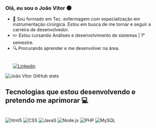 ### Olá, eu sou o João Vitor 🌑
- 🧠 Sou formado em Tec. enfermagem com especialização em instrumentação cirúrgica. Estou em busca de me tornar e seguir a carreira de desenvolvedor.
- ✏️ Estou cursando Análises e desenvolvimento de sistemas | 1° semestre.
- 🔍 Procurando aprender e me desenvolver na área.<br><br><br>
[![Linkedin](https://img.shields.io/badge/LinkedIn-0077B5?style=for-the-badge&logo=linkedin&logoColor=white)](https://www.linkedin.com/in/jo%C3%A3o-vitor-bastos-borges-b1b383257/)

![João Vitor GitHub stats](https://github-readme-stats.vercel.app/api?username=jvbrs&show_icons=true&theme=radical)








## Tecnologias que estou desenvolvendo e pretendo me aprimorar 💻

<div style="display:inline_block"><br>
    <img aling="center" alt="html5" src="https://img.shields.io/badge/HTML5-E34F26?style=for-the-badge&logo=html5&logoColor=white">
    <img aling="center" alt="CSS" src="https://img.shields.io/badge/CSS3-1572B6?style=for-the-badge&logo=css3&logoColor=white">
   <img aling="center" alt="JavaS" src="https://img.shields.io/badge/JavaScript-323330?style=for-the-badge&logo=javascript&logoColor=F7DF1E">
    <img aling="center" alt="Node.js" src="https://img.shields.io/badge/Node.js-43853D?style=for-the-badge&logo=node.js&logoColor=white">
    <img aling="center" alt="PHP" src="https://img.shields.io/badge/PHP-777BB4?style=for-the-badge&logo=php&logoColor=white">   
    <img aling="center" alt="MySQL" src="https://img.shields.io/badge/MySQL-00000F?style=for-the-badge&logo=mysql&logoColor=white">

</div><br>

